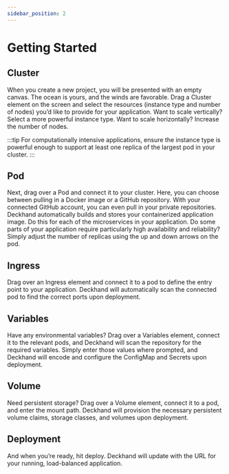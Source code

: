 ```yaml
---
sidebar_position: 2
---
```


# Getting Started

## Cluster

When you create a new project, you will be presented with an empty canvas. The ocean is yours, and the winds are favorable. Drag a Cluster element on the screen and select the resources (instance type and number of nodes) you’d like to provide for your application. Want to scale vertically? Select a more powerful instance type. Want to scale horizontally? Increase the number of nodes.

:::tip
For computationally intensive applications, ensure the instance type is powerful enough to support at least one replica of the largest pod in your cluster.
:::

## Pod

Next, drag over a Pod and connect it to your cluster. Here, you can choose between pulling in a Docker image or a GitHub repository. With your connected GitHub account, you can even pull in your private repositories. Deckhand automatically builds and stores your containerized application image. Do this for each of the microservices in your application. Do some parts of your application require particularly high availability and reliability? Simply adjust the number of replicas using the up and down arrows on the pod.

## Ingress

Drag over an Ingress element and connect it to a pod to define the entry point to your application. Deckhand will automatically scan the connected pod to find the correct ports upon deployment.

## Variables

Have any environmental variables? Drag over a Variables element, connect it to the relevant pods, and Deckhand will scan the repository for the required variables. Simply enter those values where prompted, and Deckhand will encode and configure the ConfigMap and Secrets upon deployment.

## Volume

Need persistent storage? Drag over a Volume element, connect it to a pod, and enter the mount path. Deckhand will provision the necessary persistent volume claims, storage classes, and volumes upon deployment.

## Deployment

And when you’re ready, hit deploy. Deckhand will update with the URL for your running, load-balanced application.
